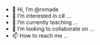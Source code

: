 - 👋 Hi, I’m @rxmade
- 👀 I’m interested in c# ...
- 🌱 I’m currently teaching ...
- 💞️ I’m looking to collaborate on ...
- 📫 How to reach me ...
